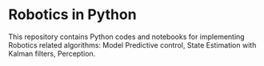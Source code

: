 # Robotics in Python

This repository contains Python codes and notebooks for implementing Robotics related algorithms: Model Predictive control, State Estimation with Kalman filters, Perception.
